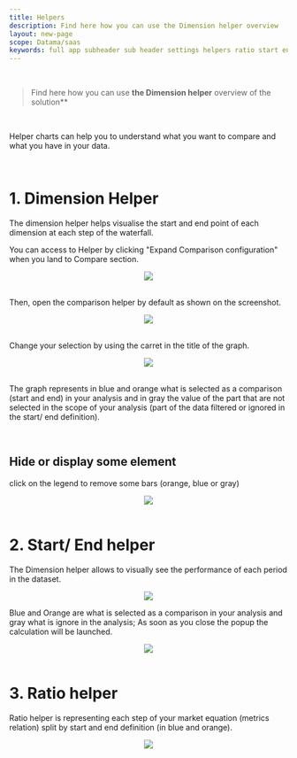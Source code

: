 ```yaml
---
title: Helpers
description: Find here how you can use the Dimension helper overview
layout: new-page
scope: Datama/saas
keywords: full app subheader sub header settings helpers ratio start end dimension
---
```


<br>

> Find here how you can use **the Dimension helper** overview of the solution**

<br>

Helper charts can help you to understand what you want to compare and what you have in your data.

<br>

# 1. Dimension Helper
The dimension helper helps visualise the start and end point of each dimension at each step of the waterfall.

You can access to Helper by clicking "Expand Comparison configuration" when you land to Compare section.

<center><img src="{{site.url}}/{{site.baseurl}}/core_app/new/interface/subheader/images/Expand_Comparison_configuration.png"/></center>

<br>

Then, open the comparison helper by default as shown on the screenshot.

<center><img src="{{site.url}}/{{site.baseurl}}/core_app/new/interface/subheader/images/open_comparison_helper_bydefault.png"/></center>

<br>

Change your selection by using the carret in the title of the graph. 

<center><img src="{{site.url}}/{{site.baseurl}}/core_app/new/interface/subheader/images/compare_helper_dimensions.png"/></center>

<br>

The graph represents in blue and orange what is selected as a comparison (start and end) in your analysis and in gray the value of the part that are not selected in the scope of your analysis (part of the data filtered or ignored in the start/ end definition).

<br>

## Hide or display some element

 click on the legend to remove some bars (orange, blue or gray)

<center><img src="{{site.url}}/{{site.baseurl}}/core_app/new/interface/subheader/images/compare_helper_tip.png"/></center>

<br>

# 2. Start/ End helper
The Dimension helper allows to visually see the performance of each period in the dataset.
<center><img src="{{site.url}}/{{site.baseurl}}/core_app/new/interface/subheader/images/startend_helper.png"/></center>

Blue and Orange are what is selected as a comparison in your analysis and gray what is ignore in the analysis;
As soon as you close the popup the calculation will be launched.
<center><img src="{{site.url}}/{{site.baseurl}}/core_app/new/interface/subheader/images/startend_helper.jpg"/></center>

<br>

# 3. Ratio helper

Ratio helper is representing each step of your market equation (metrics relation) split by start and end definition (in blue and orange).
<center><img src="{{site.url}}/{{site.baseurl}}/core_app/new/interface/subheader/images/ratio_helper.jpg"/></center>
